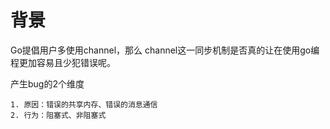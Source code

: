 # 背景

Go提倡用户多使用channel，那么 channel这一同步机制是否真的让在使用go编程更加容易且少犯错误呢。

产生bug的2个维度

	1. 原因：错误的共享内存、错误的消息通信
 	2. 行为：阻塞式、非阻塞式